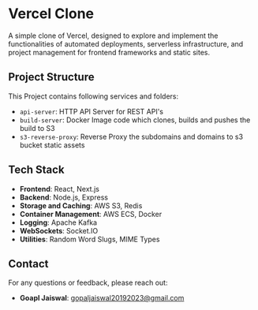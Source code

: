 
# Vercel Clone

A simple clone of Vercel, designed to explore and implement the functionalities of automated deployments, serverless infrastructure, and project management for frontend frameworks and static sites.


## Project Structure

This Project contains following services and folders:
- `api-server`: HTTP API Server for REST API's
- `build-server`: Docker Image code which clones, builds and pushes the build to S3
- `s3-reverse-proxy`: Reverse Proxy the subdomains and domains to s3 bucket static assets

## Tech Stack

- **Frontend**: React, Next.js
- **Backend**: Node.js, Express
- **Storage and Caching**: AWS S3, Redis
- **Container Management**: AWS ECS, Docker
- **Logging**: Apache Kafka
- **WebSockets**: Socket.IO
- **Utilities**: Random Word Slugs, MIME Types

## Contact

For any questions or feedback, please reach out:

- **Goapl Jaiswal**: [gopaljaiswal20192023@gmail.com](mailto:gopaljaiswal20192023@gmail.com)
